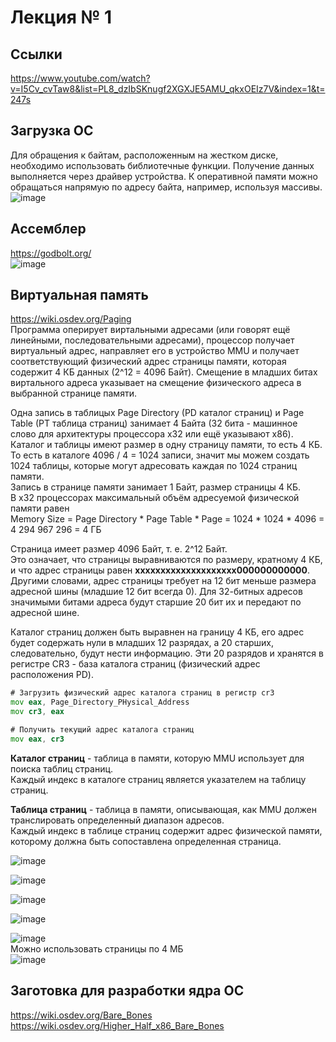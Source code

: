 # Лекция № 1
## Ссылки
https://www.youtube.com/watch?v=I5Cv_cvTaw8&list=PL8_dzIbSKnugf2XGXJE5AMU_qkxOEIz7V&index=1&t=247s  

## Загрузка ОС
Для обращения к байтам, расположенным на жестком диске, необходимо использовать библиотечные функции. Получение данных выполняется через драйвер устройства. К оперативной памяти можно обращаться напрямую по адресу байта, например, используя массивы.
![image](https://github.com/alzoi/st_os/assets/20499566/1f2fca4b-017b-49e3-964d-0a7240172714)

## Ассемблер
https://godbolt.org/  
![image](https://github.com/alzoi/st_os/assets/20499566/20273a60-b6dc-4c7f-9d49-1d61f309490e)

## Виртуальная память
https://wiki.osdev.org/Paging  
Программа оперирует виртальными адресами (или говорят ещё линейными, последовательными адресами), процессор получает виртуальный адрес, направляет его в устройство MMU и получает соответствующий физический адрес страницы памяти, которая содержит 4 КБ данных (2^12 = 4096 Байт).
Смещение в младших битах виртального адреса указывает на смещение физического адреса в выбранной странице памяти.  

Одна запись в таблицых Page Directory (PD каталог страниц) и Page Table (PT таблица страниц) занимает 4 Байта (32 бита - машинное слово для архитектуры процессора x32 или ещё указывают x86). Каталог и таблицы имеют размер в одну страницу памяти, то есть 4 КБ.  
То есть в каталоге 4096 / 4 = 1024 записи, значит мы можем создать 1024 таблицы, которые могут адресовать каждая по 1024 страниц памяти.  
Запись в странице памяти занимает 1 Байт, размер страницы 4 КБ.    
В x32 процессорах максимальный объём адресуемой физической памяти равен  
Memory Size = Page Directory * Page Table * Page = 1024 * 1024 * 4096 = 4 294 967 296 = 4 ГБ
  
Страница имеет размер 4096 Байт, т. е. 2^12 Байт.  
Это означает, что страницы выравниваются по размеру, кратному 4 КБ, и что адрес страницы равен **xxxxxxxxxxxxxxxxxxxx000000000000**. Другими словами, адрес страницы требует на 12 бит меньше размера адресной шины (младшие 12 бит всегда 0). Для 32-битных адресов значимыми битами адреса будут старшие 20 бит их и передают по адресной шине.  
  
Каталог страниц должен быть выравнен на границу 4 КБ, его адрес будет содержать нули в младших 12 разрядах, а 20 старших, следовательно, будут нести информацию. Эти 20 разрядов и хранятся в регистре CR3 - база каталога страниц (физический адрес расположения PD).
```asm
# Загрузить физический адрес каталога страниц в регистр cr3
mov eax, Page_Directory_PHysical_Address
mov cr3, eax

# Получить текущий адрес каталога страниц
mov eax, cr3
```
**Каталог страниц** - таблица в памяти, которую MMU использует для поиска таблиц страниц.  
Каждый индекс в каталоге страниц является указателем на таблицу страниц.

**Таблица страниц** - таблица в памяти, описывающая, как MMU должен транслировать определенный диапазон адресов.  
Каждый индекс в таблице страниц содержит адрес физической памяти, которому должна быть сопоставлена ​​определенная страница.

![image](https://github.com/alzoi/st_os/assets/20499566/e680da1f-1414-4627-bb67-f69140f215ea)

![image](https://github.com/alzoi/st_os/assets/20499566/a10bff77-e1b6-4c47-b66d-db86f9064100)

![image](https://github.com/alzoi/st_os/assets/20499566/b5adb4d6-e057-48ce-bb98-71772053839f)

![image](https://github.com/alzoi/st_os/assets/20499566/beb83e43-adc8-474e-85c5-2c9cef96bbfc)


![image](https://github.com/alzoi/st_os/assets/20499566/8ee54cca-d845-4513-be6a-1f2d494cfe82)  
Можно использовать страницы по 4 МБ  
![image](https://github.com/alzoi/st_os/assets/20499566/fc0af7dc-ca30-48bf-83bf-8d08ca8d9a65)

## Заготовка для разработки ядра ОС
https://wiki.osdev.org/Bare_Bones  
https://wiki.osdev.org/Higher_Half_x86_Bare_Bones
